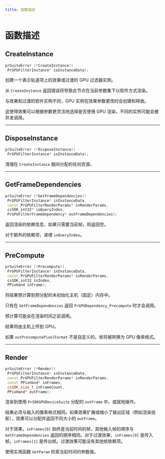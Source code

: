 ```yaml
---
title: 函数描述
---
```

# 函数描述

## CreateInstance

```cpp
prSuiteError (*CreateInstance)(
 PrGPUFilterInstance* ioInstanceData);
```

创建一个表示轨道项上的效果或过渡的 GPU 过滤器实例。

从 `CreateInstance` 返回错误将导致此节点在当前参数集下以软件方式渲染。

与效果和过渡的软件实例不同，GPU 实例在效果参数更改时会创建和释放。

这使得效果可以根据参数更灵活地选择是否使用 GPU 渲染。不同的实例可能会被并发调用。

---

## DisposeInstance

```cpp
prSuiteError (*DisposeInstance)(
 PrGPUFilterInstance* ioInstanceData);
```

清理在 `CreateInstance` 期间分配的任何资源。

---

## GetFrameDependencies

```cpp
prSuiteError (*GetFrameDependencies)(
 PrGPUFilterInstance* inInstanceData,
 const PrGPUFilterRenderParams* inRenderParams,
 csSDK_int32* ioQueryIndex,
 PrGPUFilterFrameDependency* outFrameDependencies);
```

返回渲染的依赖信息，如果只需要当前帧，则返回空。

对于额外的依赖项，递增 `ioQueryIndex`。

---

## PreCompute

```cpp
prSuiteError (*Precompute)(
 PrGPUFilterInstance* inInstanceData,
 const PrGPUFilterRenderParams* inRenderParams,
 csSDK_int32 inIndex,
 PPixHand inFrame);
```

将结果预计算到预分配的未初始化主机（固定）内存中。

只有在 `GetFrameDependencies` 返回 `PrGPUDependency_Precompute` 时才会调用。

预计算可能会在渲染时间之前调用。

结果将由主机上传到 GPU。

如果 `outPrecomputePixelFormat` 不是自定义的，帧将被转换为 GPU 像素格式。

---

## Render

```cpp
prSuiteError (*Render)(
 PrGPUFilterInstance* inInstanceData,
 const PrGPUFilterRenderParams* inRenderParams,
 const PPixHand* inFrames,
 csSDK_size_t inFrameCount,
 PPixHand* outFrame);
```

渲染到使用 `PrSDKGPUDeviceSuite` 分配的 `outFrame` 中，或就地操作。

结果必须与输入的像素格式相同。如果效果扩展或缩小了输出区域（例如渲染投影），效果可以分配并返回不同大小的 `outFrame`。

对于效果，`inFrames[0]` 始终是当前时间的帧，其他输入帧的顺序与 `GetFrameDependencies` 返回的顺序相同。对于过渡效果，`inFrames[0]` 是传入帧，`inFrames[1]` 是传出帧。过渡效果可能没有其他帧依赖项。

使用实用函数 `GetParam` 检索当前时间的参数值。

```
